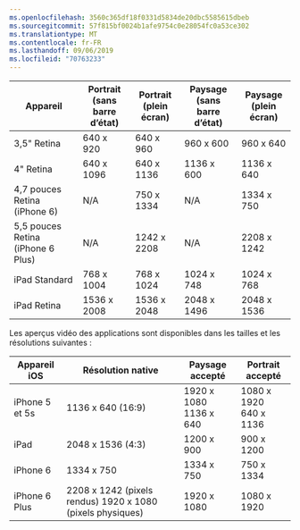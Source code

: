 ```yaml
---
ms.openlocfilehash: 3560c365df18f0331d5834de20dbc5585615dbeb
ms.sourcegitcommit: 57f815bf0024b1afe9754c0e28054fc0a53ce302
ms.translationtype: MT
ms.contentlocale: fr-FR
ms.lasthandoff: 09/06/2019
ms.locfileid: "70763233"
---
```

|Appareil|Portrait (sans barre d’état)|Portrait (plein écran)|Paysage (sans barre d’état)|Paysage (plein écran)|
|---|---|---|---|---|
|3,5" Retina|640 x 920|640 x 960|960 x 600|960 x 640|
|4" Retina|640 x 1096|640 x 1136|1136 x 600|1136 x 640|
|4,7 pouces Retina (iPhone 6)|N/A|750 x 1334|N/A|1334 x 750|
|5,5 pouces Retina (iPhone 6 Plus)|N/A|1242 x 2208|N/A|2208 x 1242|
|iPad Standard|768 x 1004|768 x 1024|1024 x 748|1024 x 768|
|iPad Retina|1536 x 2008|1536 x 2048|2048 x 1496|2048 x 1536|

Les aperçus vidéo des applications sont disponibles dans les tailles et les résolutions suivantes :

|Appareil iOS|Résolution native|Paysage accepté|Portrait accepté|
|---|---|---|---|
|iPhone 5 et 5s|1136 x 640 (16:9)|1920 x 1080<br />1136 x 640|1080 x 1920<br />640 x 1136|
|iPad|2048 x 1536 (4:3)|1200 x 900|900 x 1200|
|iPhone 6|1334 x 750|1334 x 750|750 x 1334|
|iPhone 6 Plus|2208 x 1242 (pixels rendus) 1920 x 1080 (pixels physiques)|1920 x 1080|1080 x 1920|
